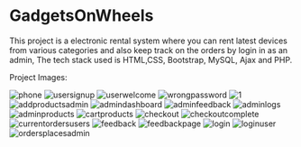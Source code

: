 # GadgetsOnWheels
This project is a electronic rental system where you can rent latest devices from various categories and also keep track on the orders by login in as an admin, The tech stack used is HTML,CSS, Bootstrap, MySQL, Ajax and PHP.

Project Images:

![phone](https://user-images.githubusercontent.com/64797270/105133522-ef76a080-5b12-11eb-8e5f-baabfc886588.PNG)
![usersignup](https://user-images.githubusercontent.com/64797270/105133527-f1406400-5b12-11eb-9f89-76421b37c517.PNG)
![userwelcome](https://user-images.githubusercontent.com/64797270/105133530-f2719100-5b12-11eb-8708-2a325d874abd.PNG)
![wrongpassword](https://user-images.githubusercontent.com/64797270/105133531-f2719100-5b12-11eb-89b6-17f7709db7f2.PNG)
![1](https://user-images.githubusercontent.com/64797270/105133532-f30a2780-5b12-11eb-8299-6e7ba7b7eccd.PNG)
![addproductsadmin](https://user-images.githubusercontent.com/64797270/105133533-f3a2be00-5b12-11eb-8127-9f6a8ae6f560.PNG)
![admindashboard](https://user-images.githubusercontent.com/64797270/105133536-f43b5480-5b12-11eb-8874-c68ebbdf9b38.PNG)
![adminfeedback](https://user-images.githubusercontent.com/64797270/105133537-f43b5480-5b12-11eb-944d-389cef9e51ff.PNG)
![adminlogs](https://user-images.githubusercontent.com/64797270/105133538-f4d3eb00-5b12-11eb-817a-a66e46e1c71c.PNG)
![adminproducts](https://user-images.githubusercontent.com/64797270/105133540-f4d3eb00-5b12-11eb-8df0-bec0e1d3cd3c.PNG)
![cartproducts](https://user-images.githubusercontent.com/64797270/105133543-f56c8180-5b12-11eb-9be2-fac869bf10cb.PNG)
![checkout](https://user-images.githubusercontent.com/64797270/105133544-f6051800-5b12-11eb-89dc-4d82e8fa2c36.PNG)
![checkoutcomplete](https://user-images.githubusercontent.com/64797270/105133545-f6051800-5b12-11eb-9294-f024f2b0db82.PNG)
![currentordersusers](https://user-images.githubusercontent.com/64797270/105133548-f69dae80-5b12-11eb-840c-51eeaaf26fa6.PNG)
![feedback](https://user-images.githubusercontent.com/64797270/105133550-f7364500-5b12-11eb-9377-b1b3c41023d9.PNG)
![feedbackpage](https://user-images.githubusercontent.com/64797270/105133552-f7364500-5b12-11eb-9f2c-1f65aa5205c6.PNG)
![login](https://user-images.githubusercontent.com/64797270/105133554-f7cedb80-5b12-11eb-9e09-07d79c8ef13d.PNG)
![loginuser](https://user-images.githubusercontent.com/64797270/105133556-f8677200-5b12-11eb-950b-df942818b1d7.PNG)
![ordersplacesadmin](https://user-images.githubusercontent.com/64797270/105133558-f9000880-5b12-11eb-823c-0221e76cd69f.PNG)
